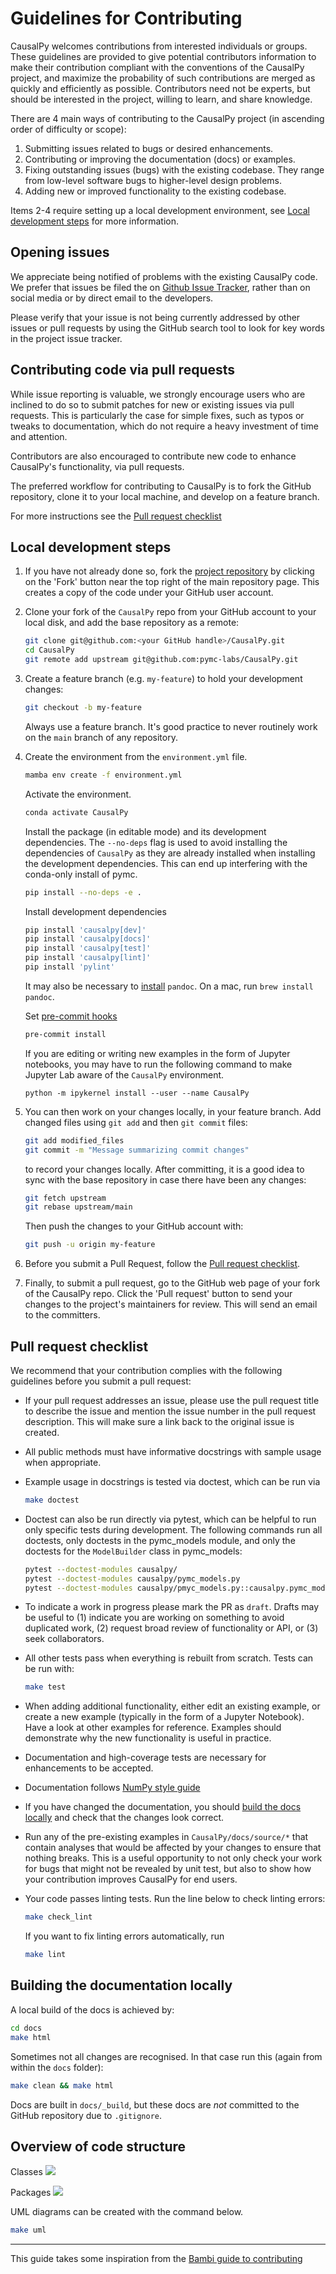 # Guidelines for Contributing

CausalPy welcomes contributions from interested individuals or groups. These guidelines are provided to give potential contributors information to make their contribution compliant with the conventions of the CausalPy project, and maximize the probability of such contributions are merged as quickly and efficiently as possible. Contributors need not be experts, but should be interested in the project, willing to learn, and share knowledge.

There are 4 main ways of contributing to the CausalPy project (in ascending order of difficulty or scope):

1. Submitting issues related to bugs or desired enhancements.
2. Contributing or improving the documentation (docs) or examples.
3. Fixing outstanding issues (bugs) with the existing codebase. They range from low-level software bugs to higher-level design problems.
4. Adding new or improved functionality to the existing codebase.

Items 2-4 require setting up a local development environment, see [Local development steps](#Local-development-steps) for more information.

## Opening issues

We appreciate being notified of problems with the existing CausalPy code. We prefer that issues be filed the on [Github Issue Tracker](https://github.com/pymc-labs/CausalPy/issues), rather than on social media or by direct email to the developers.

Please verify that your issue is not being currently addressed by other issues or pull requests by using the GitHub search tool to look for key words in the project issue tracker.

## Contributing code via pull requests

While issue reporting is valuable, we strongly encourage users who are inclined to do so to submit patches for new or existing issues via pull requests. This is particularly the case for simple fixes, such as typos or tweaks to documentation, which do not require a heavy investment of time and attention.

Contributors are also encouraged to contribute new code to enhance CausalPy's functionality, via pull requests.

The preferred workflow for contributing to CausalPy is to fork the GitHub repository, clone it to your local machine, and develop on a feature branch.

For more instructions see the [Pull request checklist](#pull-request-checklist)

## Local development steps

1. If you have not already done so, fork the [project repository](https://github.com/pymc-labs/CausalPy) by clicking on the 'Fork' button near the top right of the main repository page. This creates a copy of the code under your GitHub user account.

1. Clone your fork of the `CausalPy` repo from your GitHub account to your local disk, and add the base repository as a remote:

    ```bash
    git clone git@github.com:<your GitHub handle>/CausalPy.git
    cd CausalPy
    git remote add upstream git@github.com:pymc-labs/CausalPy.git
    ```

1. Create a feature branch (e.g. `my-feature`) to hold your development changes:

   ```bash
   git checkout -b my-feature
   ```

   Always use a feature branch. It's good practice to never routinely work on the `main` branch of any repository.

1. Create the environment from the `environment.yml` file.

    ```bash
    mamba env create -f environment.yml
    ```

    Activate the environment.

    ```bash
    conda activate CausalPy
    ```

    Install the package (in editable mode) and its development dependencies. The `--no-deps` flag is used to avoid installing the dependencies of `CausalPy` as they are already installed when installing the development dependencies. This can end up interfering with the conda-only install of pymc.

    ```bash
    pip install --no-deps -e .
    ```

	Install development dependencies

	```bash
	pip install 'causalpy[dev]'
	pip install 'causalpy[docs]'
	pip install 'causalpy[test]'
	pip install 'causalpy[lint]'
	pip install 'pylint'
	```

	It may also be necessary to [install](https://pandoc.org/installing.html) `pandoc`. On a mac, run `brew install pandoc`.

    Set [pre-commit hooks](https://pre-commit.com/)

    ```bash
    pre-commit install
    ```

	If you are editing or writing new examples in the form of Jupyter notebooks, you may have to run the following command to make Jupyter Lab aware of the `CausalPy` environment.

	```
	python -m ipykernel install --user --name CausalPy
	```

1. You can then work on your changes locally, in your feature branch. Add changed files using `git add` and then `git commit` files:

   ```bash
   git add modified_files
   git commit -m "Message summarizing commit changes"
   ```

   to record your changes locally.
   After committing, it is a good idea to sync with the base repository in case there have been any changes:

   ```bash
   git fetch upstream
   git rebase upstream/main
   ```

   Then push the changes to your GitHub account with:

   ```bash
   git push -u origin my-feature
   ```

1. Before you submit a Pull Request, follow the [Pull request checklist](#pull-request-checklist).

1. Finally, to submit a pull request, go to the GitHub web page of your fork of the CausalPy repo. Click the 'Pull request' button to send your changes to the project's maintainers for review. This will send an email to the committers.

## Pull request checklist

We recommend that your contribution complies with the following guidelines before you submit a pull request:

- If your pull request addresses an issue, please use the pull request title to describe the issue and mention the issue number in the pull request description. This will make sure a link back to the original issue is created.

- All public methods must have informative docstrings with sample usage when appropriate.

- Example usage in docstrings is tested via doctest, which can be run via

    ```bash
    make doctest
    ```

- Doctest can also be run directly via pytest, which can be helpful to run only specific tests during development. The following commands run all doctests, only doctests in the pymc_models module, and only the doctests for the `ModelBuilder` class in pymc_models:

    ```bash
    pytest --doctest-modules causalpy/
    pytest --doctest-modules causalpy/pymc_models.py
    pytest --doctest-modules causalpy/pmyc_models.py::causalpy.pymc_models.ModelBuilder
    ```

- To indicate a work in progress please mark the PR as `draft`. Drafts may be useful to (1) indicate you are working on something to avoid duplicated work, (2) request broad review of functionality or API, or (3) seek collaborators.

- All other tests pass when everything is rebuilt from scratch. Tests can be run with:

    ```bash
    make test
    ```

- When adding additional functionality, either edit an existing example, or create a new example (typically in the form of a Jupyter Notebook). Have a look at other examples for reference. Examples should demonstrate why the new functionality is useful in practice.

- Documentation and high-coverage tests are necessary for enhancements to be accepted.

- Documentation follows [NumPy style guide](https://numpydoc.readthedocs.io/en/latest/format.html)

- If you have changed the documentation, you should [build the docs locally](#Building-the-documentation-locally) and check that the changes look correct.

- Run any of the pre-existing examples in `CausalPy/docs/source/*` that contain analyses that would be affected by your changes to ensure that nothing breaks. This is a useful opportunity to not only check your work for bugs that might not be revealed by unit test, but also to show how your contribution improves CausalPy for end users.

- Your code passes linting tests. Run the line below to check linting errors:

  ```bash
  make check_lint
  ```
  If you want to fix linting errors automatically, run

  ```bash
  make lint
  ```

## Building the documentation locally

A local build of the docs is achieved by:

```bash
cd docs
make html
```

Sometimes not all changes are recognised. In that case run this (again from within the `docs` folder):

```bash
make clean && make html
```

Docs are built in `docs/_build`, but these docs are _not_ committed to the GitHub repository due to `.gitignore`.

## Overview of code structure

Classes
![](docs/source/_static/classes.png)

Packages
![](docs/source/_static/packages.png)

UML diagrams can be created with the command below.

```bash
make uml
```

---

This guide takes some inspiration from the [Bambi guide to contributing](https://github.com/bambinos/bambi/blob/main/docs/CONTRIBUTING.md)
